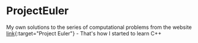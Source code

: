 # ProjectEuler
My own solutions to the series of computational problems from the website [link](https://projecteuler.net/){:target="Project Euler"} - That's how I started to learn C++
